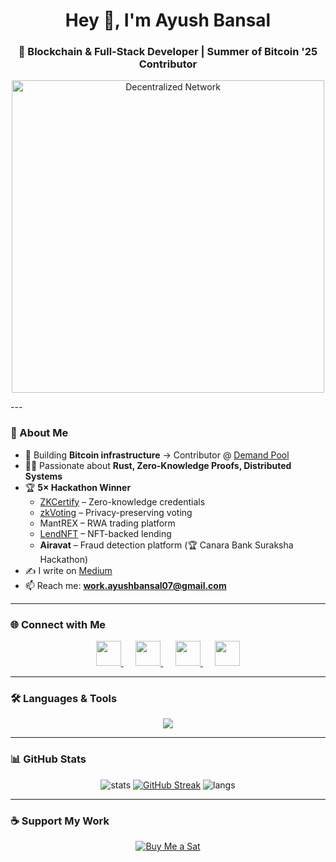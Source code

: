 <h1 align="center">Hey 👋, I'm Ayush Bansal</h1>
<h3 align="center">🚀 Blockchain & Full-Stack Developer | Summer of Bitcoin '25 Contributor</h3>

<p align="center">
  <img src="https://media.giphy.com/media/VbnUQpnihPSIgIXuZv/giphy.gif" alt="Decentralized Network" width="500"/>
</p>
---

### 🚀 About Me
- 🔨 Building **Bitcoin infrastructure** → Contributor @ [Demand Pool](https://github.com/demand-open-source)
- 🧑‍💻 Passionate about **Rust, Zero-Knowledge Proofs, Distributed Systems**
- 🏆 **5× Hackathon Winner**
  - [ZKCertify](https://devfolio.co/projects/zkcertify-13c9) – Zero-knowledge credentials
  - [zkVoting](https://dorahacks.io/buidl/22046) – Privacy-preserving voting
  - MantREX – RWA trading platform
  - [LendNFT](https://x.com/aeternity/status/1761067391272853651) – NFT-backed lending
  - **Airavat** – Fraud detection platform (🏆 Canara Bank Suraksha Hackathon)
- ✍️ I write on [Medium](https://medium.com/@bansalayush247)
- 📫 Reach me: **work.ayushbansal07@gmail.com**

---

### 🌐 Connect with Me
<p align="center">
  <a href="https://twitter.com/ayushbansal2407">
    <img src="https://cdn.jsdelivr.net/gh/devicons/devicon/icons/twitter/twitter-original.svg" height="40"/>
  </a>
  &nbsp;&nbsp;&nbsp;&nbsp;
  <a href="https://linkedin.com/in/bansalayush247">
    <img src="https://cdn.jsdelivr.net/gh/devicons/devicon/icons/linkedin/linkedin-original.svg" height="40"/>
  </a>
  &nbsp;&nbsp;&nbsp;&nbsp;
  <a href="https://leetcode.com/u/nightfury_69/">
    <img src="https://upload.wikimedia.org/wikipedia/commons/1/19/LeetCode_logo_black.png" height="40"/>
  </a>
  &nbsp;&nbsp;&nbsp;&nbsp;
  <a href="https://instagram.com/bansalayush247">
    <img src="https://upload.wikimedia.org/wikipedia/commons/a/a5/Instagram_icon.png" height="40"/>
  </a>
</p>

---

### 🛠️ Languages & Tools
<p align="center">
  <img src="https://skillicons.dev/icons?i=rust,solidity,js,ts,react,nextjs,nodejs,python,java,cpp,c,git,linux,postgresql,docker,aws" />
</p>

---

### 📊 GitHub Stats
<p align="center">
  <img src="https://github-readme-stats.vercel.app/api?username=bansalayush247&show_icons=true&theme=radical" alt="stats" />
  <a href="https://git.io/streak-stats"><img src="https://streak-stats.demolab.com?user=bansalayush247&theme=radical" alt="GitHub Streak" /></a>
  <img src="https://github-readme-stats.vercel.app/api/top-langs/?username=bansalayush247&layout=compact&theme=radical" alt="langs"/>
</p>

---

### ☕ Support My Work
<p align="center">
  <a href="bitcoin:bc1qf5qk6qj337n0m7xnyf9arepejfaqyyjk0gdv7f?label=Ayush%20Bansal%20Donation">
    <img src="https://img.shields.io/badge/Buy%20Me%20a%20Sat-F7931A?style=for-the-badge&logo=bitcoin&logoColor=white" alt="Buy Me a Sat">
  </a>
</p>

